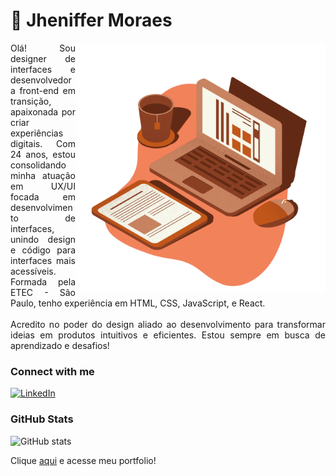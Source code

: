 

<h1>🧡 Jheniffer Moraes</h1>
<img align="right" alt="Vetor by Jheniffer Moraes" height="400" src="computador.png">

<p align="justify">Olá! Sou designer de interfaces e desenvolvedora front-end em transição, apaixonada por criar experiências digitais. Com 24 anos, estou consolidando minha atuação em UX/UI focada em desenvolvimento de interfaces, unindo design e código para interfaces mais acessíveis. Formada pela ETEC - São Paulo, tenho experiência em HTML, CSS, JavaScript, e React.
<br>
<br>
Acredito no poder do design aliado ao desenvolvimento para transformar ideias em produtos intuitivos e eficientes. Estou sempre em busca de aprendizado e desafios!</p>


### Connect with me

[![LinkedIn](https://img.shields.io/badge/-LinkedIn-000?style=for-the-badge&logo=linkedin&logoColor=FF00F6&color:FFF)](https://www.linkedin.com/in/jheniffer-moraes/)

### GitHub Stats
![GitHub stats](https://github-readme-stats-git-masterrstaa-rickstaa.vercel.app/api?username=JhenifferMoraes&hide_title=true&show_icons=true&include_all_commits=false&count_private=true&line_height=25&hide=issues&bg_color=000&title_color=823113&text_color=FFF&border_radius=3&border_color=bd4a09&icon_color=823113&theme=jolly)

Clique [aqui](https://jheniffermoraes.github.io/memory-game/) e acesse meu portfolio!
